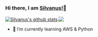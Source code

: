 ### Hi there, I am [Silvanus!](https://silvanus.hostman.site)👋

<a href="https://github.com/Silvanus21">
  <img align="center" src="https://github-readme-stats.vercel.app/api?username=Silvanus21&show_icons=true&include_all_commits=true&theme=merko" alt="Silvanus's github stats" />
</a>

<a href="https://github.com/Silvanus21">
  <img align="center" src="https://github-readme-stats.vercel.app/api/top-langs/?username=Silvanus21&layout=compact&theme=merko" />
</a>

- 🌱 I’m currently learning AWS & Python
